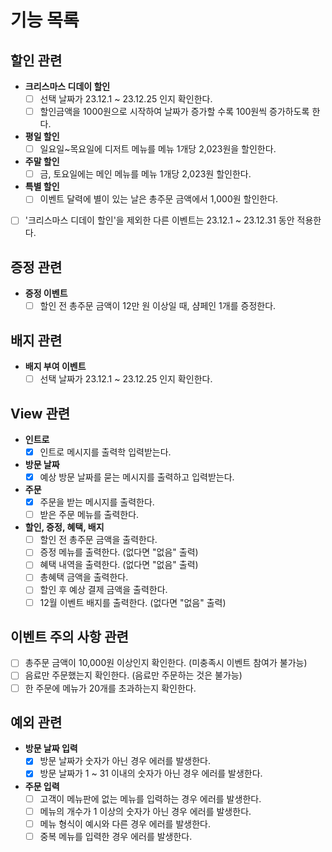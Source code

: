 # 기능 목록

## 할인 관련
- **크리스마스 디데이 할인**
    -[ ] 선택 날짜가 23.12.1 ~ 23.12.25 인지 확인한다.
    -[ ] 할인금액을 1000원으로 시작하여 날짜가 증가할 수록 100원씩 증가하도록 한다.
- **평일 할인**
    -[ ] 일요일~목요일에 디저트 메뉴를 메뉴 1개당 2,023원을 할인한다.
- **주말 할인**
    -[ ] 금, 토요일에는 메인 메뉴를 메뉴 1개당 2,023원 할인한다.
- **특별 할인**
    -[ ] 이벤트 달력에 별이 있는 날은 총주문 금액에서 1,000원 할인한다.
-[ ] '크리스마스 디데이 할인'을 제외한 다른 이벤트는 23.12.1 ~ 23.12.31 동안 적용한다.

## 증정 관련
- **증정 이벤트**
    -[ ] 할인 전 총주문 금액이 12만 원 이상일 때, 샴페인 1개를 증정한다.

## 배지 관련
- **배지 부여 이벤트**
    -[ ] 선택 날짜가 23.12.1 ~ 23.12.25 인지 확인한다.

## View 관련
- **인트로**
    -[X] 인트로 메시지를 출력학 입력받는다.
- **방문 날짜**
    -[X] 예상 방문 날짜를 묻는 메시지를 출력하고 입력받는다.
- **주문**
    -[X] 주문을 받는 메시지를 출력한다.
    -[ ] 받은 주문 메뉴를 출력한다.
- **할인, 증정, 혜택, 배지**
    -[ ] 할인 전 총주문 금액을 출력한다.
    -[ ] 증정 메뉴를 출력한다. (없다면 "없음" 출력)
    -[ ] 혜택 내역을 출력한다. (없다면 "없음" 출력)
    -[ ] 총혜택 금액을 출력한다.
    -[ ] 할인 후 예상 결제 금액을 출력한다.
    -[ ] 12월 이벤트 배지를 출력한다. (없다면 "없음" 출력)

## 이벤트 주의 사항 관련
-[ ] 총주문 금액이 10,000원 이상인지 확인한다. (미충족시 이벤트 참여가 불가능)
-[ ] 음료만 주문했는지 확인한다. (음료만 주문하는 것은 불가능)
-[ ] 한 주문에 메뉴가 20개를 초과하는지 확인한다.

## 예외 관련
- **방문 날짜 입력**
    -[X] 방문 날짜가 숫자가 아닌 경우 에러를 발생한다.
    -[X] 방문 날짜가 1 ~ 31 이내의 숫자가 아닌 경우 에러를 발생한다.
- **주문 입력**
    -[ ] 고객이 메뉴판에 없는 메뉴를 입력하는 경우 에러를 발생한다.
    -[ ] 메뉴의 개수가 1 이상의 숫자가 아닌 경우 에러를 발생한다.
    -[ ] 메뉴 형식이 예시와 다른 경우 에러를 발생한다.
    -[ ] 중복 메뉴를 입력한 경우 에러를 발생한다.